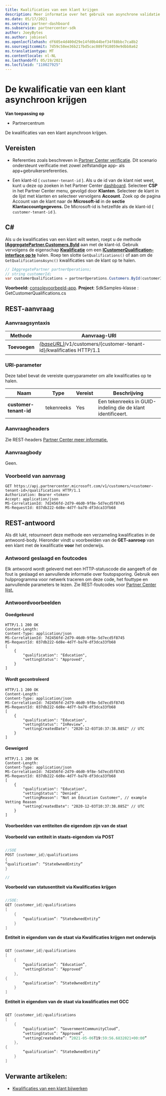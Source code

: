 ```yaml
---
title: Kwalificaties van een klant krijgen
description: Meer informatie over het gebruik van asynchrone validatie om de kwalificatie van een klant te krijgen via Partner Center API. Partners kunnen dit gebruiken om Education-klanten te valideren.
ms.date: 05/17/2021
ms.service: partner-dashboard
ms.subservice: partnercenter-sdk
author: JoeyBytes
ms.author: jobiesel
ms.openlocfilehash: df605e4d400d29e14fd0b44bef34f88bbc7ca8b2
ms.sourcegitcommit: 7d59c58ee36b217bd5cac089f918059e9dbb8a62
ms.translationtype: MT
ms.contentlocale: nl-NL
ms.lasthandoff: 05/19/2021
ms.locfileid: "110027925"
---
```

# <a name="get-a-customers-qualification-asynchronously"></a>De kwalificatie van een klant asynchroon krijgen

**Van toepassing op**

- Partnercentrum

De kwalificaties van een klant asynchroon krijgen.

## <a name="prerequisites"></a>Vereisten

- Referenties zoals beschreven in [Partner Center verificatie](partner-center-authentication.md). Dit scenario ondersteunt verificatie met zowel zelfstandige app- als app+gebruikersreferenties.

- Een klant-id ( `customer-tenant-id` ). Als u de id van de klant niet weet, kunt u deze op zoeken in het Partner Center [dashboard](https://partner.microsoft.com/dashboard). Selecteer **CSP** in het Partner Center menu, gevolgd door **Klanten**. Selecteer de klant in de lijst met klanten en selecteer vervolgens **Account**. Zoek op de pagina Account van de klant naar de **Microsoft-id** in de **sectie Klantaccountgegevens.** De Microsoft-id is hetzelfde als de klant-id ( `customer-tenant-id` ).

## <a name="c"></a>C\#

Als u de kwalificaties van een klant wilt weten, roept u de methode [**IAggregatePartner.Customers.ById**](/dotnet/api/microsoft.store.partnercenter.customers.icustomercollection.byid) aan met de klant-id. Gebruik vervolgens de eigenschap [**Kwalificatie**](/dotnet/api/microsoft.store.partnercenter.customers.icustomer.qualification) om een [**ICustomerQualification-interface op te**](/dotnet/api/microsoft.store.partnercenter.qualification.icustomerqualification) halen. Roep ten slotte `GetQualifications()` of aan om de `GetQualificationsAsync()` kwalificaties van de klant op te halen.

``` csharp
// IAggregatePartner partnerOperations;
// string customerId;
var customerQualifications = partnerOperations.Customers.ById(customerId).Qualification.GetQualifications();
```

**Voorbeeld:** [consolevoorbeeld-app](https://github.com/microsoft/Partner-Center-DotNet-Samples). **Project**: SdkSamples-klasse : GetCustomerQualifications.cs 

## <a name="rest-request"></a>REST-aanvraag

### <a name="request-syntax"></a>Aanvraagsyntaxis

| Methode  | Aanvraag-URI                                                                                          |
|---------|------------------------------------------------------------------------------------------------------|
| **Toevoegen** | [*{baseURL}*](partner-center-rest-urls.md)/v1/customers/{customer-tenant-id}/kwalificaties HTTP/1.1 |

### <a name="uri-parameter"></a>URI-parameter

Deze tabel bevat de vereiste queryparameter om alle kwalificaties op te halen.

| Naam               | Type   | Vereist | Beschrijving                                           |
|--------------------|--------|----------|-------------------------------------------------------|
| **customer-tenant-id** | tekenreeks | Yes      | Een tekenreeks in GUID-indeling die de klant identificeert. |

### <a name="request-headers"></a>Aanvraagheaders

Zie REST-headers [Partner Center meer informatie.](headers.md)

### <a name="request-body"></a>Aanvraagbody

Geen.

### <a name="request-example"></a>Voorbeeld van aanvraag

```http
GET https://api.partnercenter.microsoft.com/v1/customers/<customer-tenant-id>/qualifications HTTP/1.1
Authorization: Bearer <token>
Accept: application/json
MS-CorrelationId: 7d2456fd-2d79-46d0-9f8e-5d7ecd5f8745
MS-RequestId: 037db222-6d8e-4d7f-ba78-df3dca33fb68
```

## <a name="rest-response"></a>REST-antwoord

Als dit lukt, retourneert deze methode een verzameling kwalificaties in de antwoord-body.  Hieronder vindt u voorbeelden van de **GET-aanroep** van een klant met de kwalificatie **voor** het onderwijs.

### <a name="response-success-and-error-codes"></a>Antwoord geslaagd en foutcodes

Elk antwoord wordt geleverd met een HTTP-statuscode die aangeeft of de fout is geslaagd en aanvullende informatie over foutopsporing. Gebruik een hulpprogramma voor netwerk traceren om deze code, het fouttype en aanvullende parameters te lezen. Zie REST-foutcodes voor [Partner Center lijst.](error-codes.md)

### <a name="response-examples"></a>Antwoordvoorbeelden

#### <a name="approved"></a>Goedgekeurd

```http
HTTP/1.1 200 OK
Content-Length:
Content-Type: application/json
MS-CorrelationId: 7d2456fd-2d79-46d0-9f8e-5d7ecd5f8745
MS-RequestId: 037db222-6d8e-4d7f-ba78-df3dca33fb68
[
    {
        "qualification": "Education",
        "vettingStatus": "Approved",
    }
]

```

#### <a name="in-review"></a>Wordt gecontroleerd

```http
HTTP/1.1 200 OK
Content-Length:
Content-Type: application/json
MS-CorrelationId: 7d2456fd-2d79-46d0-9f8e-5d7ecd5f8745
MS-RequestId: 037db222-6d8e-4d7f-ba78-df3dca33fb68
[
    {
        "qualification": "Education",
        "vettingStatus": "InReview",
        "vettingCreatedDate": "2020-12-03T10:37:38.885Z" // UTC
    }
]

```

#### <a name="denied"></a>Geweigerd

```http
HTTP/1.1 200 OK
Content-Length:
Content-Type: application/json
MS-CorrelationId: 7d2456fd-2d79-46d0-9f8e-5d7ecd5f8745
MS-RequestId: 037db222-6d8e-4d7f-ba78-df3dca33fb68
[
    {
        "qualification": "Education",
        "vettingStatus": "Denied",
        "vettingReason": "Not an Education Customer", // example Vetting Reason
        "vettingCreatedDate": "2020-12-03T10:37:38.885Z" // UTC
    }
]

```

#### <a name="state-owned-entity-samples"></a>Voorbeelden van entiteiten die eigendom zijn van de staat

**Voorbeeld van entiteit in staats-eigendom via POST**

```csharp

//SOE
POST {customer_id}/qualifications
{
“qualification”: “StateOwnedEntity”
}

//

```

**Voorbeeld van statusentiteit via Kwalificaties krijgen**

```csharp

//SOE:
GET {customer_id}/qualifications
[
    {
        “qualification”: “StateOwnedEntity”
    }
]

```

**Entiteit in eigendom van de staat via Kwalificaties krijgen met onderwijs**

```csharp

GET {customer_id}/qualifications
[
    {
        “qualification”: “Education”,
        “vettingStatus”: “Approved”
    },
{
        “qualification”: “StateOwnedEntity”
    }
]

```

**Entiteit in eigendom van de staat via kwalificaties met GCC**

```csharp

GET {customer_id}/qualifications
[
    {
        “qualification”: “GovernmentCommunityCloud”,
        “vettingStatus”: “Approved”,
        “vettingCreateDate”: “2021-05-06T19:59:56.6832021+00:00”
    },
{
        “qualification”: “StateOwnedEntity”
    }
]

```

## <a name="related-articles"></a>Verwante artikelen:

- [Kwalificaties van een klant bijwerken](./update-customer-qualification-asynchronous.md)
